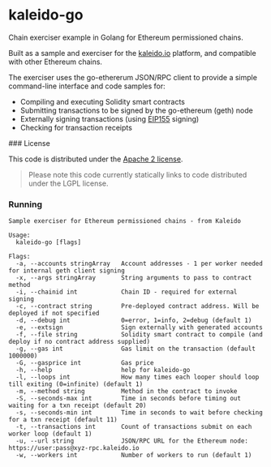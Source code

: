 # kaleido-go

Chain exerciser example in Golang for Ethereum permissioned chains.

Built as a sample and exerciser for the [kaleido.io](https://kaleido.io) platform,
and compatible with other Ethereum chains.

The exerciser uses the go-ethererum JSON/RPC client to provide a simple command-line
interface and code samples for:
- Compiling and executing Solidity smart contracts
- Submitting transactions to be signed by the go-ethereum (geth) node
- Externally signing transactions (using [EIP155](https://github.com/ethereum/EIPs/blob/master/EIPS/eip-155.md) signing)
- Checking for transaction receipts

### License

This code is distributed under the [Apache 2 license](LICENSE).

> Please note this code currently statically links to code distributed under the
> LGPL license.

### Running

```
Sample exerciser for Ethereum permissioned chains - from Kaleido

Usage:
  kaleido-go [flags]

Flags:
  -a, --accounts stringArray   Account addresses - 1 per worker needed for internal geth client signing
  -x, --args stringArray       String arguments to pass to contract method
  -i, --chainid int            Chain ID - required for external signing
  -c, --contract string        Pre-deployed contract address. Will be deployed if not specified
  -d, --debug int              0=error, 1=info, 2=debug (default 1)
  -e, --extsign                Sign externally with generated accounts
  -f, --file string            Solidity smart contract to compile (and deploy if no contract address supplied)
  -g, --gas int                Gas limit on the transaction (default 1000000)
  -G, --gasprice int           Gas price
  -h, --help                   help for kaleido-go
  -l, --loops int              How many times each looper should loop till exiting (0=infinite) (default 1)
  -m, --method string          Method in the contract to invoke
  -S, --seconds-max int        Time in seconds before timing out waiting for a txn receipt (default 20)
  -s, --seconds-min int        Time in seconds to wait before checking for a txn receipt (default 11)
  -t, --transactions int       Count of transactions submit on each worker loop (default 1)
  -u, --url string             JSON/RPC URL for the Ethereum node: https://user:pass@xyz-rpc.kaleido.io
  -w, --workers int            Number of workers to run (default 1)
```

